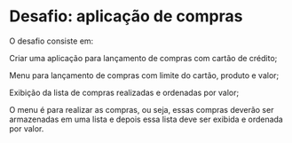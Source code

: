 # Desafio: aplicação de compras

O desafio consiste em:

Criar uma aplicação para lançamento de compras com cartão de crédito;

Menu para lançamento de compras com limite do cartão, produto e valor;

Exibição da lista de compras realizadas e ordenadas por valor;

O menu é para realizar as compras, ou seja, essas compras deverão ser armazenadas em uma lista e depois essa lista 
deve ser exibida e ordenada por valor.
